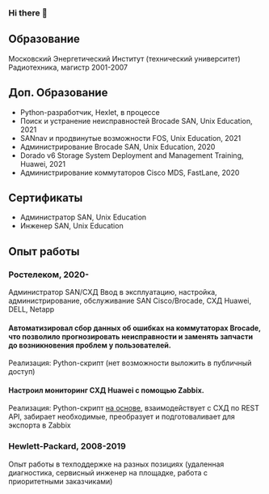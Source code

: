 ### Hi there 👋

<!--
**bdf715/bdf715** is a ✨ _special_ ✨ repository because its `README.md` (this file) appears on your GitHub profile.

Here are some ideas to get you started:

- 🔭 I’m currently working on ...
- 🌱 I’m currently learning ...
- 👯 I’m looking to collaborate on ...
- 🤔 I’m looking for help with ...
- 💬 Ask me about ...
- 📫 How to reach me: ...
- 😄 Pronouns: ...
- ⚡ Fun fact: ...
-->

## Образование
Московский Энергетический Институт (технический университет)
Радиотехника, магистр 2001-2007

## Доп. Образование
- Python-разработчик, Hexlet, в процессе
- Поиск и устранение неисправностей Brocade SAN, Unix Education, 2021
- SANnav и продвинутые возможности FOS, Unix Education, 2021
- Администрирование Brocade SAN, Unix Education, 2020
- Dorado v6 Storage System Deployment and Management Training, Huawei, 2021
- Администрирование коммутаторов Cisco MDS, FastLane, 2020

## Сертификаты
- Администратор SAN, Unix Education
- Инженер SAN, Unix Education

## Опыт работы

### Ростелеком, 2020-
Администратор SAN/СХД
Ввод в эксплуатацию, настройка, администрирование, обслуживание SAN Cisco/Brocade, СХД Huawei, DELL, Netapp


#### Автоматизировал сбор данных об ошибках на коммутаторах Brocade, что позволило прогнозировать неисправности и заменять запчасти до возникновения проблем у пользователей. 
Реализация: Python-скрипт (нет возможности выложить в публичный доступ)

#### Настроил мониторинг СХД Huawei с помощью Zabbix.
Реализация: Python-скрипт [на основе](https://github.com/aklyuk/zabbix-huawei-storages), взаимодействует с СХД по REST API, забирает необходимые, преобразует и подготоваливает для экспорта в Zabbix


### Hewlett-Packard, 2008-2019
Опыт работы в техподдержке на разных позициях (удаленная диагностика, сервисный инженер на площадке, работа с приоритетными заказчиками)




